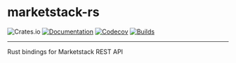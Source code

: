 # marketstack-rs

<div align="center>

<a href="https://crates.io/crates/marketstack">![Crates.io](https://img.shields.io/crates/v/marketstack)</a>
<a href="https://docs.rs/marketstack">![Documentation](https://img.shields.io/docsrs/marketstack/latest)</a>
<a href="https://codecov.io/gh/reubenwong97/marketstack-rs">![Codecov](https://codecov.io/gh/reubenwong97/marketstack-rs/graph/badge.svg?token=2RHYDZWTCL)</a>
<a href="https://github.com/reubenwong97/marketstack-rs">![Builds](https://img.shields.io/github/actions/workflow/status/reubenwong97/marketstack-rs/general.yml)</a>

</div>

<!-- [![Crates.io](https://img.shields.io/crates/v/marketstack
)](https://crates.io/crates/marketstack)
[![Documentation](https://img.shields.io/docsrs/marketstack/latest
)](https://docs.rs/marketstack)
[![Codecov](https://codecov.io/gh/reubenwong97/marketstack-rs/graph/badge.svg?token=2RHYDZWTCL)](https://codecov.io/gh/reubenwong97/marketstack-rs)
[![Builds](https://img.shields.io/github/actions/workflow/status/reubenwong97/marketstack-rs/general.yml
)](https://github.com/reubenwong97/marketstack-rs) -->

---

Rust bindings for Marketstack REST API
